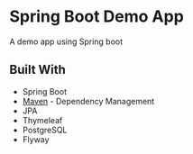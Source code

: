 # Spring Boot Demo App

A demo app using Spring boot

## Built With

* Spring Boot
* [Maven](https://maven.apache.org/) - Dependency Management
* JPA
* Thymeleaf
* PostgreSQL
* Flyway



